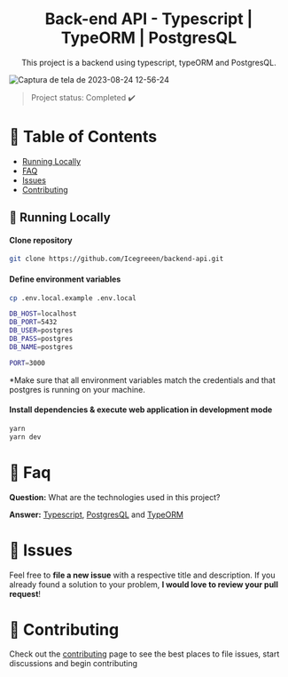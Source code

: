 <h1 align="center">
    Back-end API - Typescript | TypeORM | PostgresQL
</h1>

<p align=center>This project is a backend using typescript, typeORM and PostgresQL.</p>

![Captura de tela de 2023-08-24 12-56-24](https://github.com/Icegreeen/class-api/assets/56550632/9de13e5c-e673-4ef4-bb2f-e39a61f6efc3)

> Project status: Completed :heavy_check_mark:
                      
# :pushpin: Table of Contents

* [Running Locally](#construction_worker-running-locally)
* [FAQ](#postbox-faq)
* [Issues](#bug-issues)
* [Contributing](#tada-contributing)

## :construction_worker: Running Locally

#### Clone repository
```bash
git clone https://github.com/Icegreeen/backend-api.git
```

#### Define environment variables
```bash
cp .env.local.example .env.local

DB_HOST=localhost
DB_PORT=5432
DB_USER=postgres
DB_PASS=postgres
DB_NAME=postgres

PORT=3000
```
*Make sure that all environment variables match the credentials and that postgres is running on your machine.

#### Install dependencies & execute web application in development mode
```bash
yarn
yarn dev
```

# :postbox: Faq

**Question:** What are the technologies used in this project?

**Answer:** [Typescript](), [PostgresQL](https://www.postgresql.org/) and [TypeORM](https://typeorm.io/)

# :bug: Issues

Feel free to **file a new issue** with a respective title and description. If you already found a solution to your problem, **I would love to review your pull request**!

# :tada: Contributing

Check out the [contributing](https://github.com/Icegreeen/my-blog/blob/main/CONTRIBUTING.md) page to see the best places to file issues, start discussions and begin contributing



